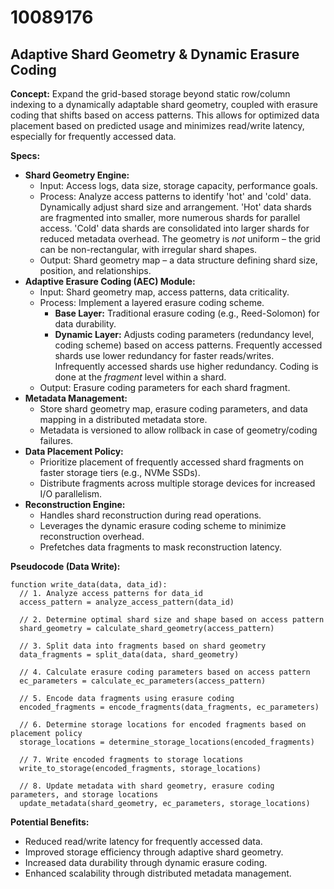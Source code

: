 # 10089176

## Adaptive Shard Geometry & Dynamic Erasure Coding

**Concept:** Expand the grid-based storage beyond static row/column indexing to a dynamically adaptable shard geometry, coupled with erasure coding that shifts based on access patterns. This allows for optimized data placement based on predicted usage and minimizes read/write latency, especially for frequently accessed data.

**Specs:**

*   **Shard Geometry Engine:**
    *   Input: Access logs, data size, storage capacity, performance goals.
    *   Process: Analyze access patterns to identify 'hot' and 'cold' data. Dynamically adjust shard size and arrangement.  'Hot' data shards are fragmented into smaller, more numerous shards for parallel access. 'Cold' data shards are consolidated into larger shards for reduced metadata overhead.  The geometry is *not* uniform – the grid can be non-rectangular, with irregular shard shapes.
    *   Output: Shard geometry map – a data structure defining shard size, position, and relationships.
*   **Adaptive Erasure Coding (AEC) Module:**
    *   Input: Shard geometry map, access patterns, data criticality.
    *   Process: Implement a layered erasure coding scheme.
        *   **Base Layer:** Traditional erasure coding (e.g., Reed-Solomon) for data durability.
        *   **Dynamic Layer:** Adjusts coding parameters (redundancy level, coding scheme) based on access patterns.  Frequently accessed shards use lower redundancy for faster reads/writes.  Infrequently accessed shards use higher redundancy. Coding is done at the *fragment* level within a shard.
    *   Output: Erasure coding parameters for each shard fragment.
*   **Metadata Management:**
    *   Store shard geometry map, erasure coding parameters, and data mapping in a distributed metadata store.
    *   Metadata is versioned to allow rollback in case of geometry/coding failures.
*   **Data Placement Policy:**
    *   Prioritize placement of frequently accessed shard fragments on faster storage tiers (e.g., NVMe SSDs).
    *   Distribute fragments across multiple storage devices for increased I/O parallelism.
*   **Reconstruction Engine:**
    *   Handles shard reconstruction during read operations.
    *   Leverages the dynamic erasure coding scheme to minimize reconstruction overhead.
    *   Prefetches data fragments to mask reconstruction latency.

**Pseudocode (Data Write):**

```
function write_data(data, data_id):
  // 1. Analyze access patterns for data_id
  access_pattern = analyze_access_pattern(data_id)

  // 2. Determine optimal shard size and shape based on access pattern
  shard_geometry = calculate_shard_geometry(access_pattern)

  // 3. Split data into fragments based on shard geometry
  data_fragments = split_data(data, shard_geometry)

  // 4. Calculate erasure coding parameters based on access pattern
  ec_parameters = calculate_ec_parameters(access_pattern)

  // 5. Encode data fragments using erasure coding
  encoded_fragments = encode_fragments(data_fragments, ec_parameters)

  // 6. Determine storage locations for encoded fragments based on placement policy
  storage_locations = determine_storage_locations(encoded_fragments)

  // 7. Write encoded fragments to storage locations
  write_to_storage(encoded_fragments, storage_locations)

  // 8. Update metadata with shard geometry, erasure coding parameters, and storage locations
  update_metadata(shard_geometry, ec_parameters, storage_locations)
```

**Potential Benefits:**

*   Reduced read/write latency for frequently accessed data.
*   Improved storage efficiency through adaptive shard geometry.
*   Increased data durability through dynamic erasure coding.
*   Enhanced scalability through distributed metadata management.